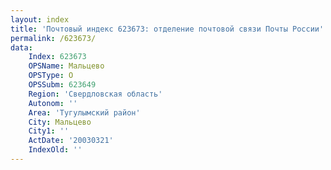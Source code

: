 ```yaml
---
layout: index
title: 'Почтовый индекс 623673: отделение почтовой связи Почты России'
permalink: /623673/
data:
    Index: 623673
    OPSName: Мальцево
    OPSType: О
    OPSSubm: 623649
    Region: 'Свердловская область'
    Autonom: ''
    Area: 'Тугулымский район'
    City: Мальцево
    City1: ''
    ActDate: '20030321'
    IndexOld: ''
---
```

